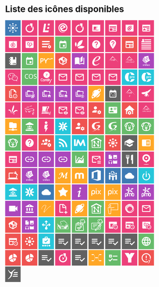 # Liste des icônes disponibles

<img src="./icons/AccesOAE_RECIA.svg" alt="icon" width="50" height="50" >
<img src="./icons/accueil-cfa.svg" alt="icon" width="50" height="50" >
<img src="./icons/accueil-clg28.svg" alt="icon" width="50" height="50" >
<img src="./icons/accueil-clg37.svg" alt="icon" width="50" height="50" >
<img src="./icons/accueil-lycees.svg" alt="icon" width="50" height="50" >
<img src="./icons/ActualitesCD37.svg" alt="icon" width="50" height="50" >
<img src="./icons/ActualitesCollectivite.svg" alt="icon" width="50" height="50" >
<img src="./icons/ActualitesDRAAF.svg" alt="icon" width="50" height="50" >
<img src="./icons/ActualitesEtab.svg" alt="icon" width="50" height="50" >
<img src="./icons/ActualitesRectorat.svg" alt="icon" width="50" height="50" >
<img src="./icons/ActualitesRegion.svg" alt="icon" width="50" height="50" >
<img src="./icons/AdminListesDiffusion.svg" alt="icon" width="50" height="50" >
<img src="./icons/AgendaKronolith.svg" alt="icon" width="50" height="50" >
<img src="./icons/agrilocal18.svg" alt="icon" width="50" height="50" >
<img src="./icons/AidePortailENT.svg" alt="icon" width="50" height="50" >
<img src="./icons/aidesInfosCFA.svg" alt="icon" width="50" height="50" >
<img src="./icons/AnnoncesRECIA.svg" alt="icon" width="50" height="50" >
<img src="./icons/annuaire.svg" alt="icon" width="50" height="50" >
<img src="./icons/CahierTexte.svg" alt="icon" width="50" height="50" >
<img src="./icons/calendar.svg" alt="icon" width="50" height="50" >
<img src="./icons/CAPYTALE.svg" alt="icon" width="50" height="50" >
<img src="./icons/Catalogue_OPSI.svg" alt="icon" width="50" height="50" >
<img src="./icons/catalogueRessources.svg" alt="icon" width="50" height="50" >
<img src="./icons/CD18extranet.svg" alt="icon" width="50" height="50" >
<img src="./icons/CD18outilsAgents.svg" alt="icon" width="50" height="50" >
<img src="./icons/CD18PortailUsager.svg" alt="icon" width="50" height="50" >
<img src="./icons/CDITheresePlaniol.svg" alt="icon" width="50" height="50" >
<img src="./icons/chat.svg" alt="icon" width="50" height="50" >
<img src="./icons/COS.svg" alt="icon" width="50" height="50" >
<img src="./icons/Corely.svg" alt="icon" width="50" height="50" >
<img src="./icons/CourrielAcademique.svg" alt="icon" width="50" height="50" >
<img src="./icons/CourrielEducagri.svg" alt="icon" width="50" height="50" >
<img src="./icons/CourrielEleves.svg" alt="icon" width="50" height="50" >
<img src="./icons/CourrielRECIA.svg" alt="icon" width="50" height="50" >
<img src="./icons/CPRO-STI.svg" alt="icon" width="50" height="50" >
<img src="./icons/CPRO.svg" alt="icon" width="50" height="50" >
<img src="./icons/DocENT.svg" alt="icon" width="50" height="50" >
<img src="./icons/DocumentsDRAAF.svg" alt="icon" width="50" height="50" >
<img src="./icons/DocumentsEtab.svg" alt="icon" width="50" height="50" >
<img src="./icons/DocumentsCollectivite.svg" alt="icon" width="50" height="50" >
<img src="./icons/DocumentsRectorat.svg" alt="icon" width="50" height="50" >
<img src="./icons/EchoSpheres.svg" alt="icon" width="50" height="50" >
<img src="./icons/EDT.svg" alt="icon" width="50" height="50" >
<img src="./icons/EducationCher.svg" alt="icon" width="50" height="50" >
<img src="./icons/EducationIndre.svg" alt="icon" width="50" height="50" >
<img src="./icons/EducationLoiret.svg" alt="icon" width="50" height="50" >
<img src="./icons/EducationLoirEtCher.svg" alt="icon" width="50" height="50" >
<img src="./icons/EducationTouraine.svg" alt="icon" width="50" height="50" >
<img src="./icons/email-preview-clg37.svg" alt="icon" width="50" height="50" >
<img src="./icons/email-preview-netocentre.svg" alt="icon" width="50" height="50" >
<img src="./icons/ESCO-GLC.svg" alt="icon" width="50" height="50" >
<img src="./icons/ESCO-MCE.svg" alt="icon" width="50" height="50" >
<img src="./icons/ESCO-ParamEtab.svg" alt="icon" width="50" height="50" >
<img src="./icons/espacelUsagerCD18.svg" alt="icon" width="50" height="50" >
<img src="./icons/esup-filemanager.svg" alt="icon" width="50" height="50" >
<img src="./icons/eurecia.svg" alt="icon" width="50" height="50" >
<img src="./icons/FlashInfoEtab.svg" alt="icon" width="50" height="50" >
<img src="./icons/Folios.svg" alt="icon" width="50" height="50" >
<img src="./icons/GLC.svg" alt="icon" width="50" height="50" >
<img src="./icons/glpi.svg" alt="icon" width="50" height="50" >
<img src="./icons/GLPI.svg" alt="icon" width="50" height="50" >
<img src="./icons/GRR2_CFA.svg" alt="icon" width="50" height="50" >
<img src="./icons/GRR2_netocentre.svg" alt="icon" width="50" height="50" >
<img src="./icons/GRR_JCoeurEleves.svg" alt="icon" width="50" height="50" >
<img src="./icons/HelpInfo.svg" alt="icon" width="50" height="50" >
<img src="./icons/I2Grouper-UI.svg" alt="icon" width="50" height="50" >
<img src="./icons/infosEtoile.svg" alt="icon" width="50" height="50" >
<img src="./icons/InstantsMetiers.svg" alt="icon" width="50" height="50" >
<img src="./icons/Intranet.svg" alt="icon" width="50" height="50" >
<img src="./icons/ITSM.svg" alt="icon" width="50" height="50" >
<img src="./icons/ItsTours_VieEtudiante.svg" alt="icon" width="50" height="50" >
<img src="./icons/LEA.svg" alt="icon" width="50" height="50" >
<img src="./icons/LettreActualites.svg" alt="icon" width="50" height="50" >
<img src="./icons/LiensEdutiles.svg" alt="icon" width="50" height="50" >
<img src="./icons/LiensUtilAgri.svg" alt="icon" width="50" height="50" >
<img src="./icons/liensUtilesCFA.svg" alt="icon" width="50" height="50" >
<img src="./icons/Limesurvey.svg" alt="icon" width="50" height="50" >
<img src="./icons/ListesDiffusion.svg" alt="icon" width="50" height="50" >
<img src="./icons/Mediacentre.svg" alt="icon" width="50" height="50" >
<img src="./icons/menuCantine.svg" alt="icon" width="50" height="50" >
<img src="./icons/MessageAccueilWoC.svg" alt="icon" width="50" height="50" >
<img src="./icons/MILycees.svg" alt="icon" width="50" height="50" >
<img src="./icons/MonCDIPLCourier.svg" alt="icon" width="50" height="50" >
<img src="./icons/MonCDI.svg" alt="icon" width="50" height="50" >
<img src="./icons/MonDesk.svg" alt="icon" width="50" height="50" >
<img src="./icons/MoodleMu.svg" alt="icon" width="50" height="50" >
<img src="./icons/MSOffice.svg" alt="icon" width="50" height="50" >
<img src="./icons/MyPads.svg" alt="icon" width="50" height="50" >
<img src="./icons/Nextcloud.svg" alt="icon" width="50" height="50" >
<img src="./icons/OBII.svg" alt="icon" width="50" height="50" >
<img src="./icons/OffresStages45.svg" alt="icon" width="50" height="50" >
<img src="./icons/OnisepServices.svg" alt="icon" width="50" height="50" >
<img src="./icons/OwnCloud_RECIA.svg" alt="icon" width="50" height="50" >
<img src="./icons/pearltrees.svg" alt="icon" width="50" height="50" >
<img src="./icons/PIA.svg" alt="icon" width="50" height="50" >
<img src="./icons/pix-externe.svg" alt="icon" width="50" height="50" >
<img src="./icons/pix.svg" alt="icon" width="50" height="50" >
<img src="./icons/PMB_LesCharmilles.svg" alt="icon" width="50" height="50" >
<img src="./icons/PMB.svg" alt="icon" width="50" height="50" >
<img src="./icons/pod.svg" alt="icon" width="50" height="50" >
<img src="./icons/PortailArenA.svg" alt="icon" width="50" height="50" >
<img src="./icons/projetVoltaire-ITSTours.svg" alt="icon" width="50" height="50" >
<img src="./icons/PublicationContenus.svg" alt="icon" width="50" height="50" >
<img src="./icons/Pydio36.svg" alt="icon" width="50" height="50" >
<img src="./icons/RCVLextranet.svg" alt="icon" width="50" height="50" >
<img src="./icons/RCVLformation.svg" alt="icon" width="50" height="50" >
<img src="./icons/RCVLneeria.svg" alt="icon" width="50" height="50" >
<img src="./icons/RCVLwebmail.svg" alt="icon" width="50" height="50" >
<img src="./icons/referentielLogicielsColleges.svg" alt="icon" width="50" height="50" >
<img src="./icons/RessourcesNumeriques.svg" alt="icon" width="50" height="50" >
<img src="./icons/RessourcesOrientationLycees.svg" alt="icon" width="50" height="50" >
<img src="./icons/RestoGest.svg" alt="icon" width="50" height="50" >
<img src="./icons/RestoResa.svg" alt="icon" width="50" height="50" >
<img src="./icons/RestoTarif.svg" alt="icon" width="50" height="50" >
<img src="./icons/ResumeActualitesCD37.svg" alt="icon" width="50" height="50" >
<img src="./icons/ResumeActualitesEtab.svg" alt="icon" width="50" height="50" >
<img src="./icons/ResumeActualitesRegion.svg" alt="icon" width="50" height="50" >
<img src="./icons/ResumeInfosENT.svg" alt="icon" width="50" height="50" >
<img src="./icons/RTX.svg" alt="icon" width="50" height="50" >
<img src="./icons/SACoche.svg" alt="icon" width="50" height="50" >
<img src="./icons/SconetNotes_chefetab.svg" alt="icon" width="50" height="50" >
<img src="./icons/SconetNotes_peda.svg" alt="icon" width="50" height="50" >
<img src="./icons/SconetNotes.svg" alt="icon" width="50" height="50" >
<img src="./icons/SconetNotes_viesco.svg" alt="icon" width="50" height="50" >
<img src="./icons/SiecleVieScolaire.svg" alt="icon" width="50" height="50" >
<img src="./icons/SiteEtablissement.svg" alt="icon" width="50" height="50" >
<img src="./icons/Statistiques_CFA.svg" alt="icon" width="50" height="50" >
<img src="./icons/Statistiques.svg" alt="icon" width="50" height="50" >
<img src="./icons/Teleservices.svg" alt="icon" width="50" height="50" >
<img src="./icons/VideoNOCWPP.svg" alt="icon" width="50" height="50" >
<img src="./icons/VieScolaire.svg" alt="icon" width="50" height="50" >
<img src="./icons/WiseMapping.svg" alt="icon" width="50" height="50" >
<img src="./icons/Yakforms.svg" alt="icon" width="50" height="50" >
<img src="./icons/YEPS.svg" alt="icon" width="50" height="50" >
<img src="./icons/YmagLog.svg" alt="icon" width="50" height="50" >
<img src="./icons/Ypareo.svg" alt="icon" width="50" height="50" >
